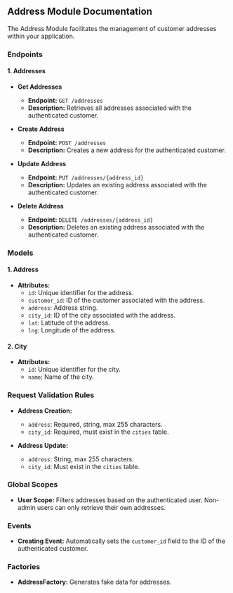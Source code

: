 ## Address Module Documentation

The Address Module facilitates the management of customer addresses within your application.

### Endpoints

#### 1. Addresses

- **Get Addresses**
  - **Endpoint:** `GET /addresses`
  - **Description:** Retrieves all addresses associated with the authenticated customer.
  
- **Create Address**
  - **Endpoint:** `POST /addresses`
  - **Description:** Creates a new address for the authenticated customer.
  
- **Update Address**
  - **Endpoint:** `PUT /addresses/{address_id}`
  - **Description:** Updates an existing address associated with the authenticated customer.
  
- **Delete Address**
  - **Endpoint:** `DELETE /addresses/{address_id}`
  - **Description:** Deletes an existing address associated with the authenticated customer.

### Models

#### 1. Address

- **Attributes:**
  - `id`: Unique identifier for the address.
  - `customer_id`: ID of the customer associated with the address.
  - `address`: Address string.
  - `city_id`: ID of the city associated with the address.
  - `lat`: Latitude of the address.
  - `lng`: Longitude of the address.
  
#### 2. City

- **Attributes:**
  - `id`: Unique identifier for the city.
  - `name`: Name of the city.

### Request Validation Rules

- **Address Creation:**
  - `address`: Required, string, max 255 characters.
  - `city_id`: Required, must exist in the `cities` table.
  
- **Address Update:**
  - `address`: String, max 255 characters.
  - `city_id`: Must exist in the `cities` table.

### Global Scopes

- **User Scope:** Filters addresses based on the authenticated user. Non-admin users can only retrieve their own addresses.

### Events

- **Creating Event:** Automatically sets the `customer_id` field to the ID of the authenticated customer.
  
### Factories

- **AddressFactory:** Generates fake data for addresses.
